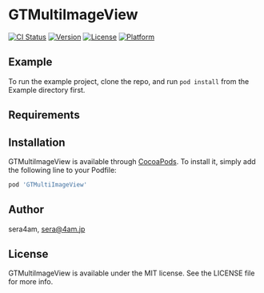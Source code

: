 # GTMultiImageView

[![CI Status](https://img.shields.io/travis/sera4am/GTMultiImageView.svg?style=flat)](https://travis-ci.org/sera4am/GTMultiImageView)
[![Version](https://img.shields.io/cocoapods/v/GTMultiImageView.svg?style=flat)](https://cocoapods.org/pods/GTMultiImageView)
[![License](https://img.shields.io/cocoapods/l/GTMultiImageView.svg?style=flat)](https://cocoapods.org/pods/GTMultiImageView)
[![Platform](https://img.shields.io/cocoapods/p/GTMultiImageView.svg?style=flat)](https://cocoapods.org/pods/GTMultiImageView)

## Example

To run the example project, clone the repo, and run `pod install` from the Example directory first.

## Requirements

## Installation

GTMultiImageView is available through [CocoaPods](https://cocoapods.org). To install
it, simply add the following line to your Podfile:

```ruby
pod 'GTMultiImageView'
```

## Author

sera4am, sera@4am.jp

## License

GTMultiImageView is available under the MIT license. See the LICENSE file for more info.
